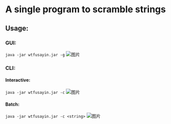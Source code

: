 # A single program to scramble strings
## Usage:
### GUI:
`java -jar wtfusayin.jar -g`
![图片](https://user-images.githubusercontent.com/40854260/116746287-d5f8c500-aa2e-11eb-92a4-121bcb0ebd3d.png)
### CLI:
#### Interactive:
`java -jar wtfusayin.jar -c`
![图片](https://user-images.githubusercontent.com/40854260/116746444-135d5280-aa2f-11eb-910f-147ca36aa64f.png)
#### Batch:
`java -jar wtfusayin.jar -c <string>`
![图片](https://user-images.githubusercontent.com/40854260/116746499-22dc9b80-aa2f-11eb-8be4-d09d90e2172f.png)
